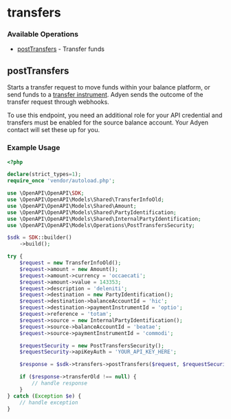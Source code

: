 # transfers

### Available Operations

* [postTransfers](#posttransfers) - Transfer funds

## postTransfers

Starts a transfer request to move funds within your balance platform, or send funds to a [transfer instrument](https://docs.adyen.com/api-explorer/#/legalentity/v1/post/transferInstruments). Adyen sends the outcome of the transfer request through webhooks.

To use this endpoint, you need an additional role for your API credential and transfers must be enabled for the source balance account. Your Adyen contact will set these up for you.

### Example Usage

```php
<?php

declare(strict_types=1);
require_once 'vendor/autoload.php';

use \OpenAPI\OpenAPI\SDK;
use \OpenAPI\OpenAPI\Models\Shared\TransferInfoOld;
use \OpenAPI\OpenAPI\Models\Shared\Amount;
use \OpenAPI\OpenAPI\Models\Shared\PartyIdentification;
use \OpenAPI\OpenAPI\Models\Shared\InternalPartyIdentification;
use \OpenAPI\OpenAPI\Models\Operations\PostTransfersSecurity;

$sdk = SDK::builder()
    ->build();

try {
    $request = new TransferInfoOld();
    $request->amount = new Amount();
    $request->amount->currency = 'occaecati';
    $request->amount->value = 143353;
    $request->description = 'deleniti';
    $request->destination = new PartyIdentification();
    $request->destination->balanceAccountId = 'hic';
    $request->destination->paymentInstrumentId = 'optio';
    $request->reference = 'totam';
    $request->source = new InternalPartyIdentification();
    $request->source->balanceAccountId = 'beatae';
    $request->source->paymentInstrumentId = 'commodi';

    $requestSecurity = new PostTransfersSecurity();
    $requestSecurity->apiKeyAuth = 'YOUR_API_KEY_HERE';

    $response = $sdk->transfers->postTransfers($request, $requestSecurity);

    if ($response->transferOld !== null) {
        // handle response
    }
} catch (Exception $e) {
    // handle exception
}
```

